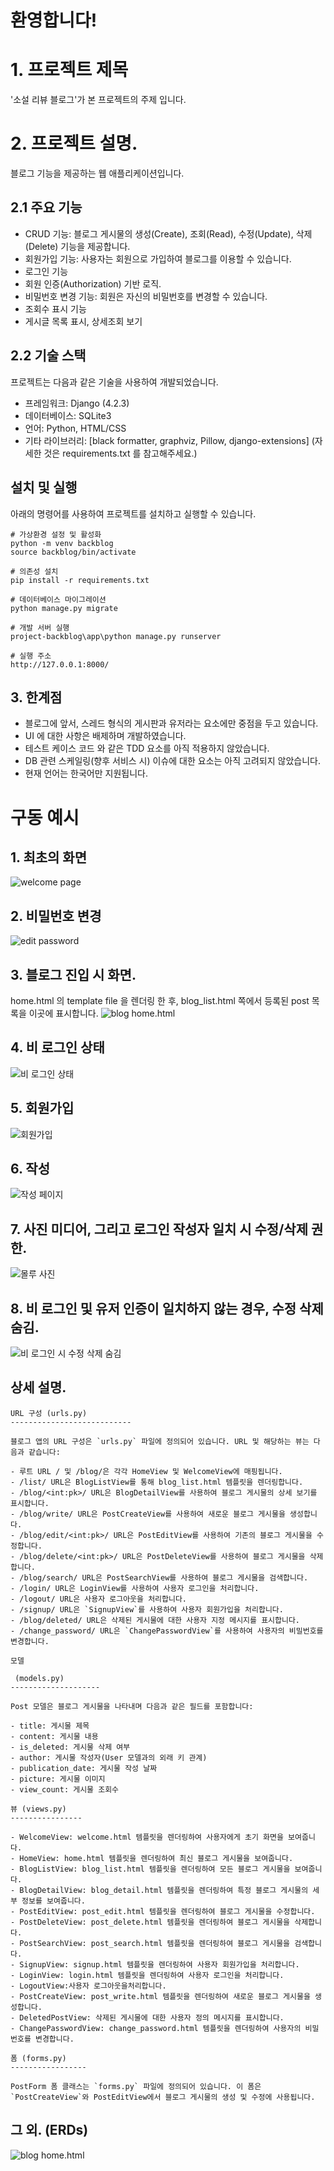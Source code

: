 # 환영합니다!

# 1. 프로젝트 제목
'소설 리뷰 블로그'가 본 프로젝트의 주제 입니다.

# 2. 프로젝트 설명.
블로그 기능을 제공하는 웹 애플리케이션입니다.

## 2.1 주요 기능

- CRUD 기능: 블로그 게시물의 생성(Create), 조회(Read), 수정(Update), 삭제(Delete) 기능을 제공합니다.
- 회원가입 기능: 사용자는 회원으로 가입하여 블로그를 이용할 수 있습니다.
- 로그인 기능
- 회원 인증(Authorization) 기반 로직.
- 비밀번호 변경 기능: 회원은 자신의 비밀번호를 변경할 수 있습니다.
- 조회수 표시 기능
- 게시글 목록 표시, 상세조회 보기
## 2.2 기술 스택

프로젝트는 다음과 같은 기술을 사용하여 개발되었습니다.

- 프레임워크: Django (4.2.3)
- 데이터베이스: SQLite3
- 언어: Python, HTML/CSS
- 기타 라이브러리: [black formatter, graphviz, Pillow, django-extensions]
(자세한 것은 requirements.txt 를 참고해주세요.)
## 설치 및 실행

아래의 명령어를 사용하여 프로젝트를 설치하고 실행할 수 있습니다.

```windows powershell 기준
# 가상환경 설정 및 활성화
python -m venv backblog
source backblog/bin/activate

# 의존성 설치
pip install -r requirements.txt

# 데이터베이스 마이그레이션
python manage.py migrate

# 개발 서버 실행
project-backblog\app\python manage.py runserver

# 실행 주소
http://127.0.0.1:8000/
```
## 3. 한계점
- 블로그에 앞서, 스레드 형식의 게시판과 유저라는 요소에만 중점을 두고 있습니다.
- UI 에 대한 사항은 배제하며 개발하였습니다.
- 테스트 케이스 코드 와 같은 TDD 요소를 아직 적용하지 않았습니다.
- DB 관련 스케일링(향후 서비스 시) 이슈에 대한 요소는 아직 고려되지 않았습니다.
- 현재 언어는 한국어만 지원됩니다.

# 구동 예시
## 1. 최초의 화면
![welcome page](app/a.png)

## 2. 비밀번호 변경
![edit password](app/h.png)

## 3. 블로그 진입 시 화면.
home.html 의 template file 을 렌더링 한 후, blog_list.html 쪽에서 등록된 post 목록을 이곳에 표시합니다.
![blog home.html](app/b.png)

## 4. 비 로그인 상태
![비 로그인 상태](app/d.png)

## 5. 회원가입
![회원가입](app/e.png)

## 6. 작성
![작성 페이지](app/g.png)

## 7. 사진 미디어, 그리고 로그인 작성자 일치 시 수정/삭제 권한.
![몰루 사진](app/c.png)

## 8. 비 로그인 및 유저 인증이 일치하지 않는 경우, 수정 삭제 숨김.
![비 로그인 시 수정 삭제 숨김](app/f.png)

## 상세 설명.
```
URL 구성 (urls.py)
---------------------------

블로그 앱의 URL 구성은 `urls.py` 파일에 정의되어 있습니다. URL 및 해당하는 뷰는 다음과 같습니다:

- 루트 URL / 및 /blog/은 각각 HomeView 및 WelcomeView에 매핑됩니다.
- /list/ URL은 BlogListView를 통해 blog_list.html 템플릿을 렌더링합니다.
- /blog/<int:pk>/ URL은 BlogDetailView를 사용하여 블로그 게시물의 상세 보기를 표시합니다.
- /blog/write/ URL은 PostCreateView를 사용하여 새로운 블로그 게시물을 생성합니다.
- /blog/edit/<int:pk>/ URL은 PostEditView를 사용하여 기존의 블로그 게시물을 수정합니다.
- /blog/delete/<int:pk>/ URL은 PostDeleteView를 사용하여 블로그 게시물을 삭제합니다.
- /blog/search/ URL은 PostSearchView를 사용하여 블로그 게시물을 검색합니다.
- /login/ URL은 LoginView를 사용하여 사용자 로그인을 처리합니다.
- /logout/ URL은 사용자 로그아웃을 처리합니다.
- /signup/ URL은 `SignupView`를 사용하여 사용자 회원가입을 처리합니다.
- /blog/deleted/ URL은 삭제된 게시물에 대한 사용자 지정 메시지를 표시합니다.
- /change_password/ URL은 `ChangePasswordView`를 사용하여 사용자의 비밀번호를 변경합니다.

모델

 (models.py)
--------------------

Post 모델은 블로그 게시물을 나타내며 다음과 같은 필드를 포함합니다:

- title: 게시물 제목
- content: 게시물 내용
- is_deleted: 게시물 삭제 여부
- author: 게시물 작성자(User 모델과의 외래 키 관계)
- publication_date: 게시물 작성 날짜
- picture: 게시물 이미지
- view_count: 게시물 조회수

뷰 (views.py)
----------------

- WelcomeView: welcome.html 템플릿을 렌더링하여 사용자에게 초기 화면을 보여줍니다.
- HomeView: home.html 템플릿을 렌더링하여 최신 블로그 게시물을 보여줍니다.
- BlogListView: blog_list.html 템플릿을 렌더링하여 모든 블로그 게시물을 보여줍니다.
- BlogDetailView: blog_detail.html 템플릿을 렌더링하여 특정 블로그 게시물의 세부 정보를 보여줍니다.
- PostEditView: post_edit.html 템플릿을 렌더링하여 블로그 게시물을 수정합니다.
- PostDeleteView: post_delete.html 템플릿을 렌더링하여 블로그 게시물을 삭제합니다.
- PostSearchView: post_search.html 템플릿을 렌더링하여 블로그 게시물을 검색합니다.
- SignupView: signup.html 템플릿을 렌더링하여 사용자 회원가입을 처리합니다.
- LoginView: login.html 템플릿을 렌더링하여 사용자 로그인을 처리합니다.
- LogoutView:사용자 로그아웃을처리합니다.
- PostCreateView: post_write.html 템플릿을 렌더링하여 새로운 블로그 게시물을 생성합니다.
- DeletedPostView: 삭제된 게시물에 대한 사용자 정의 메시지를 표시합니다.
- ChangePasswordView: change_password.html 템플릿을 렌더링하여 사용자의 비밀번호를 변경합니다.

폼 (forms.py)
-----------------

PostForm 폼 클래스는 `forms.py` 파일에 정의되어 있습니다. 이 폼은 `PostCreateView`와 PostEditView에서 블로그 게시물의 생성 및 수정에 사용됩니다.
```

## 그 외. (ERDs)
![blog home.html](app/erd_graphviz.png)
